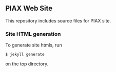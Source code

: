 ## PIAX Web Site

This repository includes source files for PIAX site.

### Site HTML generation

To generate site htmls, run

    $ jekyll generate

on the top directory.
